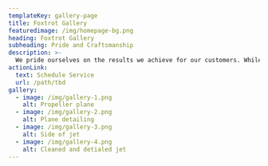 ```yaml
---
templateKey: gallery-page
title: Foxtrot Gallery
featuredimage: /img/homepage-bg.png
heading: Foxtrot Gallery
subheading: Pride and Craftsmanship
description: >-
  We pride ourselves on the results we achieve for our customers. While in our care, we’ll treat your airplane as we would treat our own.
actionLink:
  text: Schedule Service
  url: /path/tbd
gallery:
  - image: /img/gallery-1.png
    alt: Propeller plane
  - image: /img/gallery-2.png
    alt: Plane detailing
  - image: /img/gallery-3.png
    alt: Side of jet
  - image: /img/gallery-4.png
    alt: Cleaned and detialed jet
---
```

